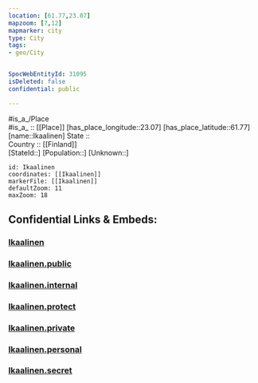 ```yaml
---
location: [61.77,23.07] 
mapzoom: [7,12] 
mapmarker: city 
type: City
tags:
- geo/City


SpocWebEntityId: 31095
isDeleted: false
confidential: public

---
```

#is_a_/Place  
#is_a_ :: [[Place]] 
[has_place_longitude::23.07] 
[has_place_latitude::61.77] 
[name::Ikaalinen] 
State ::  
Country :: [[Finland]]  
[StateId::] 
[Population::] 
[Unknown::] 


```leaflet
id: Ikaalinen
coordinates: [[Ikaalinen]] 
markerFile: [[Ikaalinen]] 
defaultZoom: 11 
maxZoom: 18
```


## Confidential Links & Embeds: 

### [Ikaalinen](/_Standards/Earth/Continent/Europe/Europe~North/Finland/Provinces~Finland/Western_Finland/counties~Western_Finland/Pirkanmaa/City/Ikaalinen.md) 

### [Ikaalinen.public](/_public/Earth/Continent/Europe/Europe~North/Finland/Provinces~Finland/Western_Finland/counties~Western_Finland/Pirkanmaa/City/Ikaalinen.public.md) 

### [Ikaalinen.internal](/_internal/Earth/Continent/Europe/Europe~North/Finland/Provinces~Finland/Western_Finland/counties~Western_Finland/Pirkanmaa/City/Ikaalinen.internal.md) 

### [Ikaalinen.protect](/_protect/Earth/Continent/Europe/Europe~North/Finland/Provinces~Finland/Western_Finland/counties~Western_Finland/Pirkanmaa/City/Ikaalinen.protect.md) 

### [Ikaalinen.private](/_private/Earth/Continent/Europe/Europe~North/Finland/Provinces~Finland/Western_Finland/counties~Western_Finland/Pirkanmaa/City/Ikaalinen.private.md) 

### [Ikaalinen.personal](/_personal/Earth/Continent/Europe/Europe~North/Finland/Provinces~Finland/Western_Finland/counties~Western_Finland/Pirkanmaa/City/Ikaalinen.personal.md) 

### [Ikaalinen.secret](/_secret/Earth/Continent/Europe/Europe~North/Finland/Provinces~Finland/Western_Finland/counties~Western_Finland/Pirkanmaa/City/Ikaalinen.secret.md)

